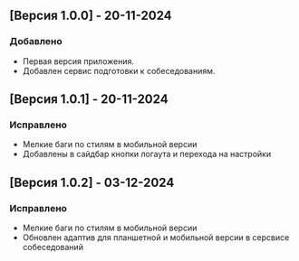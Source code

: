 ## [Версия 1.0.0] - 20-11-2024
### Добавлено
- Первая версия приложения.
- Добавлен сервис подготовки к собеседованиям.

## [Версия 1.0.1] - 20-11-2024
### Исправлено
- Мелкие баги по стилям в мобильной версии
- Добавлены в сайдбар кнопки логаута и перехода на настройки

## [Версия 1.0.2] - 03-12-2024
### Исправлено
- Мелкие баги по стилям в мобильной версии
- Обновлен адаптив для планшетной и мобильной версии в серсвисе собеседований
